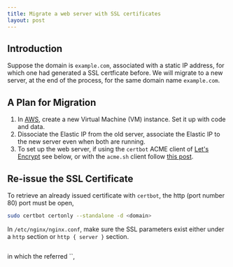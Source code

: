 ```yaml
---
title: Migrate a web server with SSL certificates
layout: post
---
```


## Introduction
Suppose the domain is `example.com`, associated with a static IP address, for which one had generated a SSL certficate before. We will migrate to a new server, at the end of the process, for the same domain name `example.com`.

## A Plan for Migration
1. In [AWS](https://aws.amazon.com), create a new Virtual Machine (VM) instance. Set it up with code and data.
2. Dissociate the Elastic IP from the old server, associate the Elastic IP to the new server even when both are running.
3. To set up the web server, if using the `certbot` ACME client of [Let's Encrypt](https://letsencrypt.org) see below, or with the `acme.sh` client follow [this post](/2023/08/28/acme-SSL-certificates.html).

## Re-issue the SSL Certificate
To retrieve an already issued certificate with `certbot`, the http (port number 80) port must be open,

```sh
sudo certbot certonly --standalone -d <domain>
```

In `/etc/nginx/nginx.conf`, make sure the SSL parameters exist either under a `http` section or `http { server }` section.

```

```

in which the referred ``,

```

```
